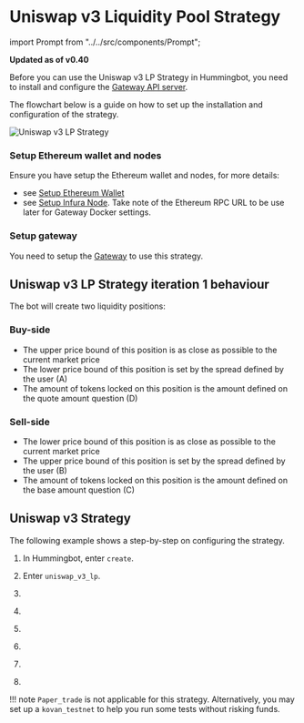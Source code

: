 # Uniswap v3 Liquidity Pool Strategy

import Prompt from "../../src/components/Prompt";

**Updated as of v0.40**

Before you can use the Uniswap v3 LP Strategy in Hummingbot, you need to install and configure the [Gateway API server](/gateway/installation).

The flowchart below is a guide on how to set up the installation and configuration of the strategy.

![Uniswap v3 LP Strategy](/assets/img/uniswapv3-strat-diagram.jpg)

### Setup Ethereum wallet and nodes

Ensure you have setup the Ethereum wallet and nodes, for more details:

- see [Setup Ethereum Wallet](https://docs.hummingbot.io/operation/connect-exchange/#setup-ethereum-wallet)
- see [Setup Infura Node](https://docs.hummingbot.io/operation/connect-exchange/#option-1-infura). Take note of the Ethereum RPC URL to be use later for Gateway Docker settings.

### Setup gateway

You need to setup the [Gateway](/gateway/installation) to use this strategy.

## Uniswap v3 LP Strategy iteration 1 behaviour

The bot will create two liquidity positions:

### Buy-side

- The upper price bound of this position is as close as possible to the current market price
- The lower price bound of this position is set by the spread defined by the user (A)
- The amount of tokens locked on this position is the amount defined on the quote amount question (D)

### Sell-side

- The lower price bound of this position is as close as possible to the current market price
- The upper price bound of this position is set by the spread defined by the user (B)
- The amount of tokens locked on this position is the amount defined on the base amount question (C)

## Uniswap v3 Strategy

The following example shows a step-by-step on configuring the strategy.

1. In Hummingbot, enter `create`.

2. Enter `uniswap_v3_lp`.

   <Prompt
     prompt="What is your market making strategy?"
     response=">>> uniswap_v3_lp"
   />

3. <Prompt
     prompt="Enter the pair you would like to provide liquidity to (e.g. WETH-DAI)"
     response=">>> WETH-DAI"
   />

4. <Prompt
     prompt="On which fee tier do you want to provide liquidity on? (LOW/MEDIUM/HIGH)"
     response=">>> Medium"
   />

5. <Prompt
     prompt="How wide apart(in percentage) do you want the lower price to be from the upper price for buy position? (Enter 1 to indicate 1%)"
     response=">>> "
   />

6. <Prompt
     prompt="How wide apart(in percentage) do you want the lower price to be from the upper price for sell position? (Enter 1 to indicate 1%)"
     response=">>> "
   />

7. <Prompt
     prompt="How much of your base token do you want to use?"
     response=">>> "
   />

8. <Prompt
     prompt="How much of your quote token do you want to use?"
     response=">>> "
   />

!!! note
    `Paper_trade` is not applicable for this strategy. Alternatively, you may set up a `kovan_testnet` to help you run some tests without risking funds.
